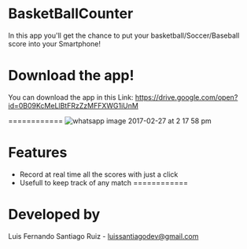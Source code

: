 # BasketBallCounter
In this app you'll get the chance to put your basketball/Soccer/Baseball score into your Smartphone!
# Download the app!
You can download the app in this Link: https://drive.google.com/open?id=0B09KcMeLlBtFRzZzMFFXWG1iUnM

============
![whatsapp image 2017-02-27 at 2 17 58 pm](https://cloud.githubusercontent.com/assets/21210652/23378952/ae061416-fcfa-11e6-8b2a-8ad8ea35ed69.jpeg)
# Features
* Record at real time all the scores with just a click 
* Usefull to keep track of any match
============
# Developed by 
Luis Fernando Santiago Ruiz - luissantiagodev@gmail.com
